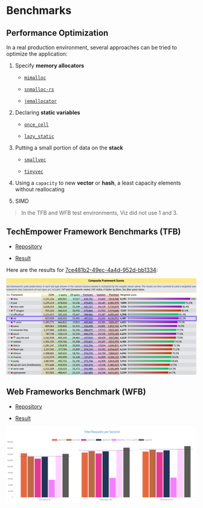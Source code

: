 # Benchmarks

## Performance Optimization

In a real production environment, several approaches can be tried to optimize the application:

1. Specify **memory allocators**

	- [`mimalloc`](https://crates.io/crates/mimalloc)

	- [`snmalloc-rs`](https://crates.io/crates/snmalloc-rs)

	- [`jemallocator`](https://crates.io/crates/tikv-jemallocator)

2. Declaring **static variables**

	- [`once_cell`](https://crates.io/crates/once_cell)

	- [`lazy_static`](https://crates.io/crates/lazy_static)

3. Putting a small portion of data on the **stack**

	- [`smallvec`](https://crates.io/crates/smallvec)

	- [`tinyvec`](https://crates.io/crates/tinyvec)

4. Using a `capacity` to new **vector** or **hash**, a least capacity elements without reallocating

5. SIMD

> In the TFB and WFB test environments, Viz did not use 1 and 3.

## TechEmpower Framework Benchmarks (TFB)

- [Repository](https://github.com/TechEmpower/FrameworkBenchmarks)

- [Result](https://www.techempower.com/benchmarks/#test=composite)

Here are the results for [7ce481b2-49ec-4a4d-952d-bb1334](https://www.techempower.com/benchmarks/#section=test&runid=7ce481b2-49ec-4a4d-952d-bb1334d4a4ad&test=composite):

![TFB 7ce481b2-49ec-4a4d-952d-bb1334d4a4ad](../images/TFB-7ce481b2-49ec-4a4d-952d-bb1334d4a4ad.png)

## Web Frameworks Benchmark (WFB)

- [Repository](https://github.com/the-benchmarker/website)

- [Result](https://web-frameworks-benchmark.netlify.app/compare?f=actix,axum,poem,salvo,tide,viz,warp)

![WFB](../images/WFB-2023-01-01-0b5c28a.png)
